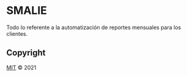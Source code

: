 # SMALIE

Todo lo referente a la automatización de reportes mensuales para los clientes.

## Copyright

[MIT](LICENSE) © 2021

